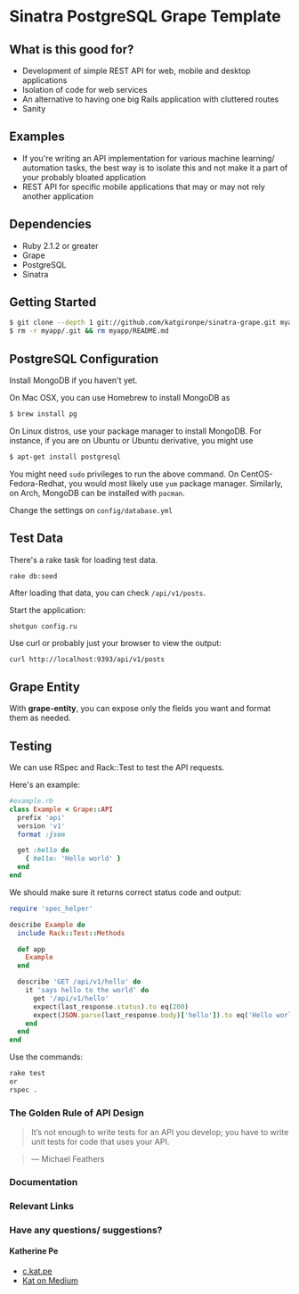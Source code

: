 # Sinatra PostgreSQL Grape Template

## What is this good for?

* Development of simple REST API for web, mobile and desktop applications
* Isolation of code for web services
* An alternative to having one big Rails application with cluttered routes
* Sanity

## Examples

* If you're writing an API implementation for various machine learning/ automation tasks, the best way is to isolate this and not make it a part of your probably bloated application
* REST API for specific mobile applications that may or may not rely another application

## Dependencies

* Ruby 2.1.2 or greater
* Grape
* PostgreSQL
* Sinatra

## Getting Started

``` bash
$ git clone --depth 1 git://github.com/katgironpe/sinatra-grape.git myapp
$ rm -r myapp/.git && rm myapp/README.md
```

## PostgreSQL Configuration

Install MongoDB if you haven't yet.

On Mac OSX, you can use Homebrew to install MongoDB as

```bash
$ brew install pg
```

On Linux distros, use your package manager to install MongoDB. For instance, if you are on Ubuntu or Ubuntu derivative, you might use

```bash
$ apt-get install postgresql
```
You might need `sudo` privileges to run the above command. On CentOS-Fedora-Redhat, you would most likely use `yum` package manager. Similarly, on Arch, MongoDB can be installed with `pacman`.

Change the settings on `config/database.yml`


## Test Data

There's a rake task for loading test data.

```bash
rake db:seed
```

After loading that data, you can check `/api/v1/posts`.

Start the application:

```
shotgun config.ru
```

Use curl or probably just your browser to view the output:

```
curl http://localhost:9393/api/v1/posts
```

## Grape Entity

With **grape-entity**, you can expose only the fields you want and format them as needed.

## Testing

We can use RSpec and Rack::Test to test the API requests.

Here's an example:

```ruby
#example.rb
class Example < Grape::API
  prefix 'api'
  version 'v1'
  format :json

  get :hello do
    { hello: 'Hello world' }
  end
end
```

We should make sure it returns correct status code and output:

```ruby
require 'spec_helper'

describe Example do
  include Rack::Test::Methods

  def app
    Example
  end

  describe 'GET /api/v1/hello' do
    it 'says hello to the world' do
      get '/api/v1/hello'
      expect(last_response.status).to eq(200)
      expect(JSON.parse(last_response.body)['hello']).to eq('Hello world')
    end
  end
end
```

Use the commands:

```bash
rake test
or
rspec .
```

### The Golden Rule of API Design

> It’s not enough to write tests for an API you develop; you have to write unit tests for code that uses your API.

> — Michael Feathers

### Documentation


### Relevant Links


### Have any questions/ suggestions?

#### Katherine Pe

* <a href='https://c.kat.pe' target='_blank'>c.kat.pe</a>
* <a href='https://google.com/+katherinepe' target='_blank'>Kat on Medium</a>
